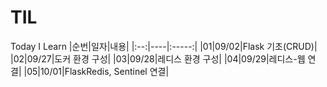 # TIL
Today I Learn
|순번|일자|내용|
|:--:|----|:-----:|
|01|09/02|Flask 기초(CRUD)|
|02|09/27|도커 환경 구성|
|03|09/28|레디스 환경 구성|
|04|09/29|레디스-웹 연결|
|05|10/01|FlaskRedis, Sentinel 연결|
